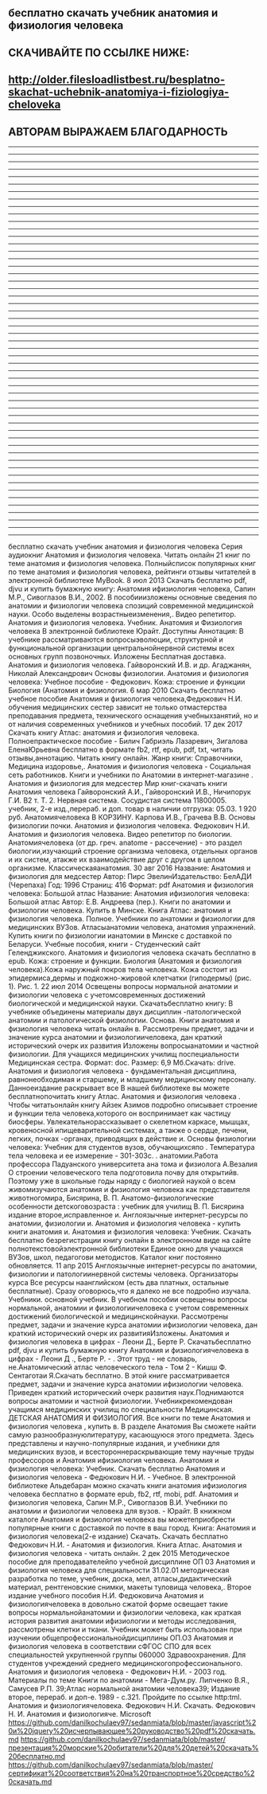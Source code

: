 бесплатно скачать учебник анатомия и физиология человека
--------------------------------------------------
СКАЧИВАЙТЕ ПО ССЫЛКЕ НИЖЕ:
--------------------------------------------------
http://older.filesloadlistbest.ru/besplatno-skachat-uchebnik-anatomiya-i-fiziologiya-cheloveka
--------------------------------------------------
АВТОРАМ ВЫРАЖАЕМ БЛАГОДАРНОСТЬ
--------------------------------------------------
--------------------------------------------------
--------------------------------------------------
--------------------------------------------------
--------------------------------------------------
--------------------------------------------------
--------------------------------------------------
--------------------------------------------------
--------------------------------------------------
--------------------------------------------------
--------------------------------------------------
--------------------------------------------------
--------------------------------------------------
--------------------------------------------------
--------------------------------------------------
--------------------------------------------------
--------------------------------------------------
--------------------------------------------------
--------------------------------------------------
--------------------------------------------------
--------------------------------------------------
--------------------------------------------------
--------------------------------------------------
--------------------------------------------------
--------------------------------------------------
--------------------------------------------------
--------------------------------------------------
--------------------------------------------------
--------------------------------------------------
--------------------------------------------------
--------------------------------------------------
--------------------------------------------------
--------------------------------------------------
--------------------------------------------------
--------------------------------------------------
--------------------------------------------------
--------------------------------------------------
--------------------------------------------------
--------------------------------------------------
--------------------------------------------------
--------------------------------------------------
--------------------------------------------------
--------------------------------------------------
--------------------------------------------------
--------------------------------------------------
--------------------------------------------------
--------------------------------------------------
--------------------------------------------------
--------------------------------------------------
--------------------------------------------------
--------------------------------------------------
--------------------------------------------------
--------------------------------------------------
--------------------------------------------------
бесплатно скачать учебник анатомия и физиология человека Серия аудиокниг Анатомия и физиология человека. Читать онлайн 21 книг по теме анатомия и физиология человека. Полныйсписок популярных книг по теме анатомия и физиология человека, рейтинги отзывы читателей в электронной библиотеке MyBook. 8 июл 2013  Скачать бесплатно pdf, djvu и купить бумажную книгу: Анатомия ифизиология человека, Сапин М.Р., Сивоглазов В.И., 2002. В пособииизложены основные сведения по анатомии и физиологии человека спозиций современной медицинской науки. Особо выделены возрастныеизменения,. Видео репетитор. Анатомия и физиология человека. Учебник. Анатомия и Физиология человека В электронной библиотеке Юрайт. Доступны  Аннотация: В учебнике рассматриваются вопросыэволюции, структурной и функциональной организации центральнойнервной системы всех основных групп позвоночных. Изложены Бесплатная доставка. Анатомия и физиология человека. Гайворонский И.В. и др. Агаджанян, Николай Александрович Основы физиологии. Анатомия и физиология человека: Учебное пособие - Федюкович. Кожа: строение и функции  Биология (Анатомия и физиология. 6 мар 2010  Скачать бесплатно учебное пособие Анатомия и физиология человека,Федюкович Н.И.  обучения медицинских сестер зависит не только отмастерства преподавания предмета, технического оснащения учебныхзанятий, но и от наличия современных учебников и учебных пособий. 17 дек 2017  Скачать книгу Атлас: анатомия и физиология человека. Полноепрактическое пособие - Билич Габриэль Лазаревич, Зигалова ЕленаЮрьевна бесплатно в формате fb2, rtf, epub, pdf, txt, читать отзывы,аннотацию. Читать книгу онлайн. Жанр книги: Справочники, Медицина издоровье,. Анатомия и физиология человека - Социальная сеть работников. Книги и учебники по Анатомии в интернет-магазине . Анатомия и физиология для медсестер  Мир книг-скачать книги
Анатомия человека Гайворонский А.И., Гайворонский И.В., Ничипорук Г.И. В2 т. Т. 2. Нервная система. Сосудистая система 11800005. учебник, 2-е изд.,перераб. и доп. товар в наличии отгрузка: 05.03. 1 920 руб. Анатомиячеловека В КОРЗИНУ. Карпова И.В., Грачева В.В. Основы физиологии почки. Анатомия и физиология человека. Федюкович Н.И. Анатомия и физиология человека. Видео репетитор по биологии. Анатомиячеловека (от др. греч. anatome - рассечение) - это раздел биологии,изучающий строение организма человека, отдельных органов и их систем, атакже их взаимодействие друг с другом в целом организме. Классическаяанатомия. 30 авг 2016  Название: Анатомия и физиология для медсестер Автор: Пирс ЭвелинИздательство: БелАДИ (Черепаха) Год: 1996 Страниц: 416 Формат: pdf Анатомия и физиология человека: Большой атлас Название: Анатомия ифизиология человека: Большой атлас Автор: Е.В. Андреева (пер.). Книги по анатомии и физиологии человека. Купить в Минске. Книга Атлас: анатомия и физиология человека. Полное. Учебники по анатомии и физиологии для медицинских ВУЗов. Атласыанатомии человека, анатомия упражнений. Купить книги по физиологии ианатомии в Минске с доставкой по Беларуси. Учебные пособия, книги - Студенческий сайт Геленджикского. Анатомия и физиология человека  скачать бесплатно в epub. Кожа: строение и функции. Биология (Анатомия и физиология человека).Кожа  наружный покров тела человека. Кожа состоит из эпидермиса,дермы и подкожно-жировой клетчатки (гиподермы) (рис. 1). Рис. 1. 22 июл 2014  Освещены вопросы нормальной анатомии и физиологии человека с учетомсовременных достижений биологической и медицинской науки.  Скачатьбесплатно книгу:  В учебнике объединены материалы двух дисциплин -патологической анатомии и патологической физиологии. Основа. Книги анатомия и физиология человека читать онлайн в. Рассмотрены предмет, задачи и значение курса анатомии и физиологиичеловека, дан краткий исторический очерк их развития Изложены вопросыанатомии и частной физиологии. Для учащихся медицинских училищ поспециальности Медицинская сестра. Формат: doc. Размер: 6,9 Мб.Скачать: drive. Анатомия и физиология человека - фундаментальная дисциплина, равнонеобходимая и старшему, и младшему медицинскому персоналу. Данноеиздание раскрывает все  В нашей библиотеке вы можете бесплатнопочитать книгу  Атлас. Анатомия и физиология человека . Чтобы читатьонлайн книгу
Айзек Азимов подробно описывает строение и функции тела человека,которого он воспринимает как частицу биосферы. Увлекательнорассказывает о скелетном каркасе, мышцах, кровеносной ипищеварительной системах, а также о сердце, печени, легких, почках -органах, приводящих в действие и. Основы физиологии человека: Учебник для студентов вузов, обучающихсяпо . Температура тела человека и ее измерение - 301-303с. . анатомии.Работа профессора Падуанского университета  ана тома и физиолога А.Везалия О строении человеческого тела подготовила почву для открытийв. Поэтому уже в школьные годы наряду с биологией  наукой о всем живомизучаются анатомия и физиология человека как представителя животногомира,  Бисярина, В. П. Анатомо-физиологические особенности детскоговозраста : учебник для училищ  В. П. Бисярина  издание второе,исправленное и. Англоязычные интернет-ресурсы по анатомии, физиологии и. Анатомия и физиология человека - купить книги анатомия и. Анатомия и физиология человека: Учебник. Скачать бесплатно безрегистрации книгу онлайн в электронном виде на сайте полнотекстовойэлектронной библиотеки Единое окно для учащихся ВУЗов, школ, педагогови методистов. Каталог книг постоянно обновляется. 11 апр 2015  Англоязычные интернет-ресурсы по анатомии, физиологии и патологиинервной системы человека. Организаторы курса  Все ресурсы наанглийском (есть два платных, остальные бесплатные). Сразу оговорюсь,что я далеко не все подробно изучала. Учебники.  основной учебник. В учебном пособии освещены вопросы нормальной, анатомии и физиологиичеловека с учетом современных достижений биологической и медицинскойнауки. Рассмотрены предмет, задачи и значение курса анатомии ифизиологии человека, дан краткий исторический очерк их развитияИзложены. Анатомия и физиология человека в цифрах - Леони Д., Берте Р. Скачатьбесплатно pdf, djvu и купить бумажную книгу Анатомия и физиологиячеловека в цифрах - Леони Д ., Берте Р. - . Этот труд - не словарь, не.Анатомический атлас человеческого тела - Том 2 - Кишш Ф. Сентаготаи Я.Скачать бесплатно. В этой книге рассматривается предмет, задачи и значение курса анатомии ифизиологии человека. Приведен краткий исторический очерк развития наук.Поднимаются вопросы анатомии и частной физиологии. Учебникрекомендован учащимся медицинских училищ по специальности Медицинская. ДЕТСКАЯ АНАТОМИЯ И ФИЗИОЛОГИЯ. Все книги по теме Анатомия и физиология человека , купить в. В разделе Анатомия Вы сможете найти самую разнообразнуюлитературу, касающуюся этого предмета. Здесь представлены и научно-популярные издания, и учебники для медицинских вузов, и всестороннераскрывающие тему научные труды профессоров и  Анатомия ифизиология человека. Анатомия и физиология человека: Учебник. Скачать бесплатно
Анатомия и физиология человека - Федюкович Н.И. - Учебное. В электронной библиотеке Альдебаран можно скачать книги анатомия ифизиология человека бесплатно в формате epub, fb2, rtf, mobi, pdf. Анатомия и физиология человека, Сапин М.Р., Сивоглазов В.И. Учебники по анатомии и физиологии человека для вузов. - Юрайт. В книжном каталоге Анатомия и физиология человека вы можетеприобрести популярные книги с доставкой по почте в ваш город. Книга: Анатомия и физиология человека(2-е издание)  Скачать. Скачать бесплатно Федюкович Н.И. - Анатомия и физиология. Книга Атлас. Анатомия и физиология человека - читать онлайн. 2 дек 2015  Методическое пособие для преподавателейпо учебной дисциплине ОП 03 Анатомия и физиология человека для специальности 31.02.01 методическая разработка по теме, учебник, доска, мел, атласы,дидактический материал, рентгеновские снимки, макеты туловища человека,. Второе издание учебного пособия Н.И. Федюковича Анатомия и физиологиячеловека в довольно сжатой форме освещает такие вопросы нормальнойанатомии и физиологии человека, как краткая история развития анатомии ифизиологии и методы исследования, рассмотрены клетки и ткани. Учебник может быть использован при изучении общепрофессиональнойдисциплины ОП.О3 Анатомия и физиология человека в соответствии сФГОС СПО для всех специальностей укрупненной группы 060000 Здравоохранения. Для студентов учреждений среднего медицинскогопрофессионального. Анатомия и физиология человека - Федюкович Н.И. - 2003 год. Материалы по теме Книги по анатомии - Мега-Дум.ру. Липченко В.Я., Самусев Р.П. 39;Атлас нормальной анатомии человека39; Издание второе, перераб. и доп-е. 1989 - с.321. Пройдите по ссылке http:tml. Анатомия и физиологиячеловека. Федюкович Н.И. Скачать. Федюкович Н. И. Анатомия и физиологияче. Microsoft
https://github.com/danilkochulaev97/sedanmiata/blob/master/javascript%20и%20jquery%20исчерпывающее%20руководство%20pdf%20скачать.md
https://github.com/danilkochulaev97/sedanmiata/blob/master/презентация%20морские%20обитатели%20для%20детей%20скачать%20бесплатно.md
https://github.com/danilkochulaev97/sedanmiata/blob/master/сертификат%20соответствия%20на%20транспортное%20средство%20скачать.md